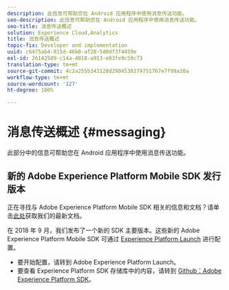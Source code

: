 ```yaml
---
description: 此信息可帮助您在 Android 应用程序中使用消息传送功能。
seo-description: 此信息可帮助您在 Android 应用程序中使用消息传送功能。
seo-title: 消息传送概述
solution: Experience Cloud,Analytics
title: 消息传送概述
topic-fix: Developer and implementation
uuid: c6475ab4-015d-46b0-af28-5d0df3f4459e
exl-id: 26142589-c14a-4818-a913-e03fe9c59c73
translation-type: tm+mt
source-git-commit: 4c2a255b343128d2904530279751767e7f99a10a
workflow-type: tm+mt
source-wordcount: '127'
ht-degree: 100%

---
```


# 消息传送概述 {#messaging}

此部分中的信息可帮助您在 Android 应用程序中使用消息传送功能。

## 新的 Adobe Experience Platform Mobile SDK 发行版本

正在寻找与 Adobe Experience Platform Mobile SDK 相关的信息和文档？请单击[此处](https://aep-sdks.gitbook.io/docs/)获取我们的最新文档。

在 2018 年 9 月，我们发布了一个新的 SDK 主要版本。这些新的 Adobe Experience Platform Mobile SDK 可通过 [Experience Platform Launch](https://www.adobe.com/cn/experience-platform/launch.html) 进行配置。

* 要开始配置，请转到 Adobe Experience Platform Launch。
* 要查看 Experience Platform SDK 存储库中的内容，请转到 [Github：Adobe Experience Platform SDK](https://github.com/Adobe-Marketing-Cloud/acp-sdks)。
